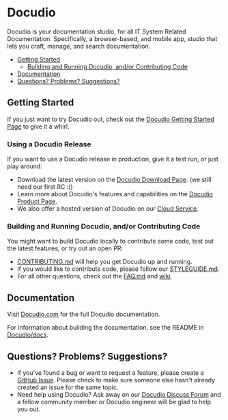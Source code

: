 # Docudio
Docudio is your documentation studio, for all IT System Related Documentation. Specifically, a browser-based, and mobile app, studio that lets you craft, manage, and search documentation.

- [Getting Started](#getting-started)
  - [Building and Running Docudio, and/or Contributing Code](#building-and-running-docudio-andor-contributing-code)
- [Documentation](#documentation)
- [Questions? Problems? Suggestions?](#questions-problems-suggestions)

## Getting Started

If you just want to try Docudio out, check out the [Docudio Getting Started Page](https://www.docudio.com/start) to give it a whirl.


### Using a Docudio Release

If you want to use a Docudio release in production, give it a test run, or just play around:

- Download the latest version on the [Docudio Download Page](https://www.docudio.com/downloads/docudio). (we still need our first RC :))
- Learn more about Docudio's features and capabilities on the
[Docudio Product Page](https://www.docudio.com/products/docudio).
- We also offer a hosted version of Docudio on our
[Cloud Service](https://www.docudio.com/cloud/as-a-service).

### Building and Running Docudio, and/or Contributing Code

You might want to build Docudio locally to contribute some code, test out the latest features, or try
out an open PR:

- [CONTRIBUTING.md](CONTRIBUTING.md) will help you get Docudio up and running.
- If you would like to contribute code, please follow our [STYLEGUIDE.md](STYLEGUIDE.md).
- For all other questions, check out the [FAQ.md](FAQ.md) and
[wiki](https://github.com/Docudio/Docudio/wiki).

## Documentation

Visit [Docudio.com](http://www.Docudio.com/guide/en/Docudio/current/index.html) for the full Docudio documentation.

For information about building the documentation, see the README in [Docudio/docs](https://github.com/Docudio/docs).

## Questions? Problems? Suggestions?

- If you've found a bug or want to request a feature, please create a [GitHub Issue](https://github.com/Docudio/Docudio/issues/new/choose).
  Please check to make sure someone else hasn't already created an issue for the same topic.
- Need help using Docudio? Ask away on our [Docudio Discuss Forum](https://docudio.slack.com) and a fellow community member or
Docudio engineer will be glad to help you out.
